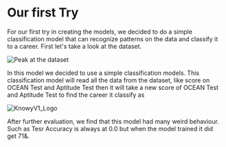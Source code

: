 # Our first Try

For our first try in creating the models, we decided to do a simple classification model that can recognize patterns on the data and classify it to a career. First let's take a look at the dataset. 

![Peak at the dataset](https://github.com/MarcelTRG/Git-Test/blob/master/Asset/Peak%20at%20the%20dataset.png)

In this model we decided to use a simple classification models. This classification model will read all the data from the dataset, like score on OCEAN Test and Aptitude Test then it will take a new score of OCEAN Test and Aptitude Test to find the career it classify as

![KnowyV1_Logo](https://github.com/MarcelTRG/Git-Test/blob/master/Asset/Knowy_Ver1.png)

After further evaluation, we find that this model had many weird behaviour. Such as Tesr Accuracy is always at 0.0 but when the model trained it did get 71&.